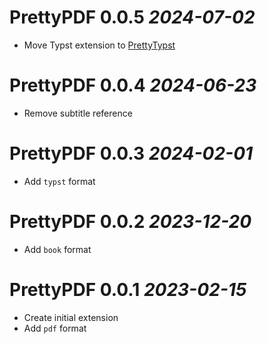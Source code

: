 # PrettyPDF 0.0.5 _2024-07-02_

- Move Typst extension to [PrettyTypst](https://github.com/nrennie/PrettyTypst)


# PrettyPDF 0.0.4 _2024-06-23_

- Remove subtitle reference

# PrettyPDF 0.0.3 _2024-02-01_

- Add `typst` format

# PrettyPDF 0.0.2 _2023-12-20_

- Add `book` format

# PrettyPDF 0.0.1 _2023-02-15_

- Create initial extension
- Add `pdf` format
